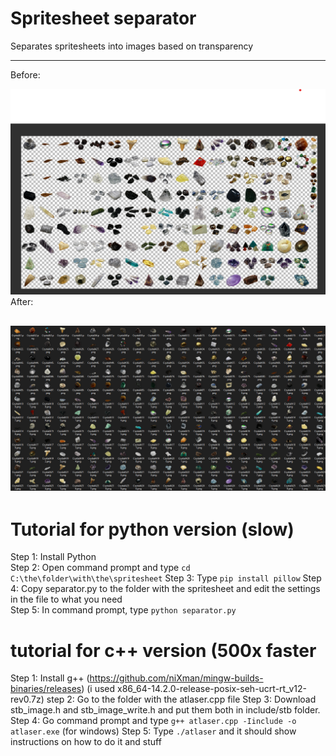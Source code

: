 # Spritesheet separator

Separates spritesheets into images based on transparency

---
Before:

![before](https://raw.githubusercontent.com/GiantBooley/spritesheet-separator/refs/heads/main/before.png)
After:

![after](https://raw.githubusercontent.com/GiantBooley/spritesheet-separator/refs/heads/main/afterdasd.png)
---
# Tutorial for python version (slow)
Step 1: Install Python\
Step 2: Open command prompt and type `cd C:\the\folder\with\the\spritesheet`
Step 3: Type `pip install pillow`
Step 4: Copy separator.py to the folder with the spritesheet and edit the settings in the file to what you need\
Step 5: In command prompt, type `python separator.py`

# tutorial for c++ version (500x faster
Step 1: Install g++ (https://github.com/niXman/mingw-builds-binaries/releases) (i used x86_64-14.2.0-release-posix-seh-ucrt-rt_v12-rev0.7z)
step 2: Go to the folder with the atlaser.cpp file
Step 3: Download stb_image.h and stb_image_write.h and put them both in include/stb folder.
Step 4: Go command prompt and type `g++ atlaser.cpp -Iinclude -o atlaser.exe` (for windows)
Step 5: Type `./atlaser` and it should show instructions on how to do it and stuff
